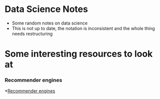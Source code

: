# Data Science Notes
* Some random notes on data science
* This is not up to date, the notation is inconsistent and the whole thing needs restructuring

# Some interesting resources to look at 
### Recommender engines
*[Recommender engines](https://github.com/Microsoft/Recommenders?utm_medium=email&utm_source=topic+optin&utm_campaign=awareness&utm_content=20190227+data+nl&mkt_tok=eyJpIjoiWkdRM01HUTNaR0ptTVdJMyIsInQiOiI0Wm1NbUdqNmRPalk3bXd5amdYb1J6bUs4MHNNQ2ZJNk9UajZYS3RmenY3a1VYdzBrcDBZYzNCTnUxTUFoRlBNbTJnWGlaQ3V2Y1NXZVNjaUs2WmNwT0htVEVOTkd1XC9mbzdES0VrOUpEb3ZOeXZPSElLMzJVZGFoeTcrd2lSQ2oifQ%3D%3D)

